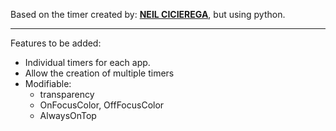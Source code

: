 Based on the timer created by: [**NEIL CICIEREGA**](https://neilblr.com/post/58757345346), but using python.

---

Features to be added:
- Individual timers for each app.
- Allow the creation of multiple timers
- Modifiable:
    - transparency
    - OnFocusColor, OffFocusColor
    - AlwaysOnTop